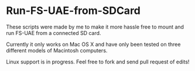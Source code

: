 # Run-FS-UAE-from-SDCard

These scripts were made by me to make it more hassle free to mount and run FS-UAE from a connected SD card.

Currently it only works on Mac OS X and have only been tested on three different models of Macintosh computers.

Linux support is in progress. Feel free to fork and send pull request of edits!
